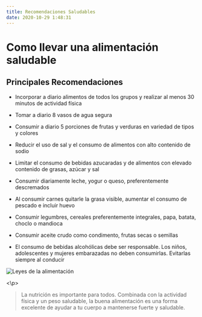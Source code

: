 ```yaml
---
title: Recomendaciones Saludables
date: 2020-10-29 1:48:31
---
```


# Como llevar una alimentación saludable
## Principales Recomendaciones

* Incorporar a diario alimentos de todos los grupos y realizar al menos 30 minutos de actividad física

* Tomar a diario 8 vasos de agua segura

* Consumir a diario 5 porciones de frutas y verduras en variedad de tipos y colores

* Reducir el uso de sal y el consumo de alimentos con alto contenido de sodio

* Limitar el consumo de bebidas azucaradas y de alimentos con elevado contenido de grasas, azúcar y sal

* Consumir diariamente leche, yogur o queso, preferentemente descremados

* Al consumir carnes quitarle la grasa visible, aumentar el consumo de pescado e incluir huevo

* Consumir legumbres, cereales preferentemente integrales, papa, batata, choclo o mandioca

* Consumir aceite crudo como condimento, frutas secas o semillas

* El consumo de bebidas alcohólicas debe ser responsable. Los niños, adolescentes y mujeres embarazadas no deben consumirlas. Evitarlas siempre al conducir


<p style="text-align: center;"> 

![Leyes de la alimentación](https://bikefriendly.bike/wp-content/uploads/2020/03/infografia-dieta-cuarentena-deportistas-1-410x1024.png)

<\p>



>La nutrición es importante para todos. Combinada con la actividad física y un peso saludable, la buena alimentación es una forma excelente de ayudar a tu cuerpo a mantenerse fuerte y saludable.